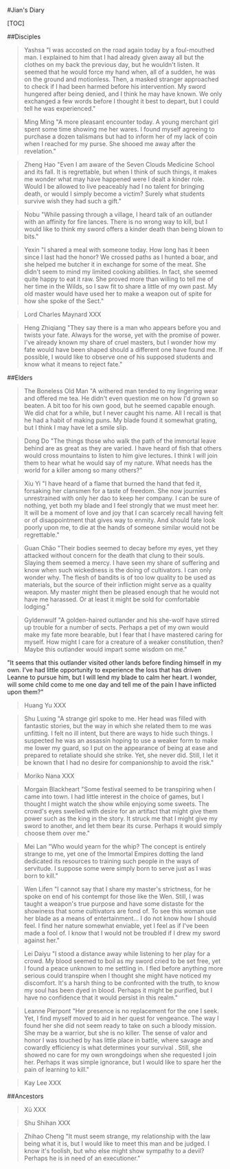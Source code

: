 #Jian's Diary

[TOC]

##Disciples
>Yashsa
"I was accosted on the road again today by a foul-mouthed man. I explained to him that I had already given away all but the clothes on my back the previous day, but he wouldn't listen. It seemed that he would force my hand when, all of a sudden, he was on the ground and motionless. Then, a masked stranger approached to check if I had been harmed before his intervention. My sword hungered after being denied, and I think he may have known. We only exchanged a few words before I thought it best to depart, but I could tell he was experienced."

>Ming Ming
"A more pleasant encounter today. A young merchant girl spent some time showing me her wares. I found myself agreeing to purchase a dozen talismans but had to inform her of my lack of coin when I reached for my purse. She shooed me away after the revelation."

>Zheng Hao
"Even I am aware of the Seven Clouds Medicine School and its fall. It is regrettable, but when I think of such things, it makes me wonder what may have happened were I dealt a kinder role. Would I be allowed to live peaceably had I no talent for bringing death, or would I simply become a victim? Surely what students survive wish they had such a gift."

>Nobu
"While passing through a village, I heard talk of an outlander with an affinity for fire lances. There is no wrong way to kill, but I would like to think my sword offers a kinder death than being blown to bits."

>Yexin
"I shared a meal with someone today. How long has it been since I last had the honor? We crossed paths as I hunted a boar, and she helped me butcher it in exchange for some of the meat. She didn't seem to mind my limited cooking abilities. In fact, she seemed quite happy to eat it raw. She proved more than willing to tell me of her time in the Wilds, so I saw fit to share a little of my own past. My old master would have used her to make a weapon out of spite for how she spoke of the Sect."

>Lord Charles Maynard
XXX

>Heng Zhiqiang
"They say there is a man who appears before you and twists your fate. Always for the worse, yet with the promise of power. I've already known my share of cruel masters, but I wonder how my fate would have been shaped should a different one have found me. If possible, I would like to observe one of his supposed students and know what it means to reject fate."

##Elders
>The Boneless Old Man
"A withered man tended to my lingering wear and offered me tea. He didn't even question me on how I'd grown so beaten. A bit too for his own good, but he seemed capable enough. We did chat for a while, but I never caught his name. All I recall is that he had a habit of making puns. My blade found it somewhat grating, but I think I may have let a smile slip.

>Dong Do
"The things those who walk the path of the immortal leave behind are as great as they are varied. I have heard of fish that others would cross mountains to listen to him give lectures. I think I will join them to hear what he would say of my nature. What needs has the world for a killer among so many others?"

>Xiu Yi
"I have heard of a flame that burned the hand that fed it, forsaking her clansmen for a taste of freedom. She now journies unrestrained with only her dao to keep her company. I can be sure of nothing, yet both my blade and I feel strongly that we must meet her. It will be a moment of love and joy that I can scarcely recall having felt or of disappointment that gives way to enmity. And should fate look poorly upon me, to die at the hands of someone similar would not be regrettable."

>Guan Chāo
"Their bodies seemed to decay before my eyes, yet they attacked without concern for the death that clung to their souls. Slaying them seemed a mercy. I have seen my share of suffering and know when such wickedness is the doing of cultivators. I can only wonder why. The flesh of bandits is of too low quality to be used as materials, but the source of their infliction might serve as a quality weapon. My master might then be pleased enough that he would not have me harassed. Or at least it might be sold for comfortable lodging."

>Gyldenwulf
"A golden-haired outlander and his she-wolf have stirred up trouble for a number of sects. Perhaps a pet of my own would make my fate more bearable, but I fear that I have mastered caring for myself. How might I care for a creature of a weaker constitution, then? Maybe this outlander would impart some wisdom on me."

"It seems that this outlander visited other lands before finding himself in my own. I've had little opportunity to experience the loss that has driven Leanne to pursue him, but I will lend my blade to calm her heart. I wonder, will some child come to me one day and tell me of the pain I have inflicted upon them?"

>Huang Yu
XXX

>Shu Luxing
"A strange girl spoke to me. Her head was filled with fantastic stories, but the way in which she related them to me was unfitting. I felt no ill intent, but there are ways to hide such things. I suspected he was an assassin hoping to use a weaker form to make me lower my guard, so I put on the appearance of being at ease and prepared to retaliate should she strike. Yet, she never did. Still, I let it be known that I had no desire for companionship to avoid the risk."

>Moriko Nana
XXX

>Morgain Blackheart
"Some festival seemed to be transpiring when I came into town. I had little interest in the choice of games, but I thought I might watch the show while enjoying some sweets. The crowd's eyes swelled with desire for an artifact that might give them power such as the king in the story. It struck me that I might give my sword to another, and let them bear its curse. Perhaps it would simply choose them over me."

>Mei Lan
"Who would yearn for the whip? The concept is entirely strange to me, yet one of the Immortal Empires dotting the land dedicated its resources to training such people in the ways of servitude. I suppose some were simply born to serve just as I was born to kill."

>Wen Lifen
"I cannot say that I share my master's strictness, for he spoke on end of his contempt for those like the Wen. Still, I was taught a weapon's true purpose and have some distaste for the showiness that some cultivators are fond of. To see this woman use her blade as a means of entertainment... I do not know how I should feel. I find her nature somewhat enviable, yet I feel as if I've been made a fool of. I know that I would not be troubled if I drew my sword against her."

>Lei Daiyu
"I stood a distance away while listening to her play for a crowd. My blood seemed to boil as my sword cried to be set free, yet I found a peace unknown to me settling in. I fled before anything more serious could transpire when I thought she might have noticed my discomfort. It's a harsh thing to be confronted with the truth, to know my soul has been dyed in blood. Perhaps it might be purified, but I have no confidence that it would persist in this realm."

>Leanne Pierpont
"Her presence is no replacement for the one I seek. Yet, I find myself moved to aid in her quest for vengeance. The way I found her she did not seem ready to take on such a bloody mission. She may be a warrior, but she is no killer. The sense of valor and honor I was touched by has little place in battle,  where savage and cowardly efficiency is what determines your survival . Still, she showed no care for my own wrongdoings when she requested I join her. Perhaps it was simple ignorance, but I would like to spare her the pain of learning to kill."

>Kay Lee
XXX

##Ancestors
>Xū
XXX

>Shu Shihan
XXX

>Zhihao Cheng
"It must seem strange, my relationship with the law being what it is, but I would like to meet this man and be judged. I know it's foolish, but who else might show sympathy to a devil? Perhaps he is in need of an executioner."
